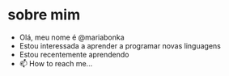 # sobre mim
- Olá, meu nome é @mariabonka
- Estou interessada a aprender a programar novas linguagens
- Estou recentemente aprendendo
- 📫 How to reach me...

